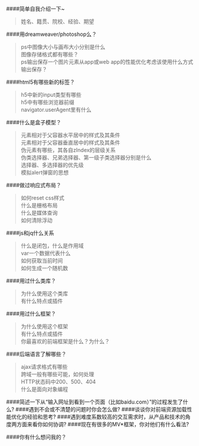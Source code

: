 ####简单自我介绍一下~
>姓名、籍贯、院校、经验、期望<br>

####用dreamweaver/photoshop么？
>ps中图像大小与画布大小分别是什么<br>
>图像存储格式都有哪些？<br>
>ps输出保存一个图片元素从app或web app的性能优化考虑该使用什么方式输出保存？<br>

####html5有哪些新的标签？
>h5中新的input类型有哪些<br>
>h5中有哪些浏览器前缀<br>
>navigator.userAgent里有什么<br>

####什么是盒子模型？
>元素相对于父容器水平居中的样式及其条件<br>
>元素相对于父容器垂直居中的样式及其条件<br>
>伪元素有哪些，其各自zIndex的层级关系<br>
>伪类选择器、兄弟选择器、第一级子类选择器分别是什么<br>
>选择器、多选择器的优先级<br>
>模拟alert弹窗的思想<br>

####做过响应式布局？
>如何reset css样式<br>
>什么是栅格布局<br>
>什么是媒体查询<br>
>如何清除浮动<br>

####js和jq什么关系
>什么是闭包，什么是作用域<br>
>var一个数据代表什么<br>
>如何获取当前时间<br>
>如何生成一个随机数<br>

####用过什么类库？
>为什么使用这个类库<br>
>有什么特点或插件<br>

####用过什么框架？
>为什么使用这个框架<br>
>有什么特点或插件<br>
>你最喜欢的前端框架是什么？为什么？<br>

####后端语言了解哪些？
>ajax请求格式有哪些<br>
>跨域一般有哪些可能，如何处理<br>
>HTTP状态码中200、500、404<br>
>什么是面向对象编程<br>

####简述一下从“输入网址到看到一个页面（比如baidu.com）”的过程发生了什么?
####遇到不会或不清楚的问题时你会怎么做?
####谈谈你对前端资源加载性能优化的经验和思考?
####遇到难度系数较高的交互需求时，从产品和技术的角度两方面来看你如何协调?
####现在有很多的MV*框架，你对他们有什么看法?

####你有什么想问我的？
